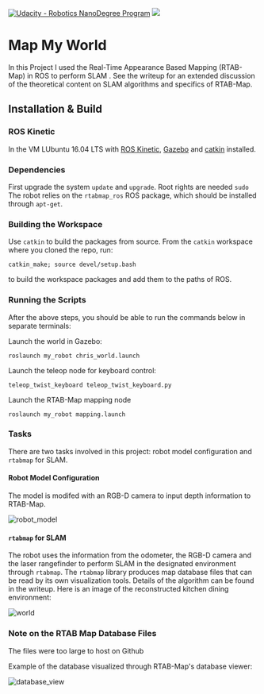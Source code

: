 [![Udacity - Robotics NanoDegree Program](https://s3-us-west-1.amazonaws.com/udacity-robotics/Extra+Images/RoboND_flag.png)](https://www.udacity.com/robotics)
![](name-of-giphy.gif)


# Map My World
In this Project I used the  Real-Time Appearance Based Mapping (RTAB-Map) in ROS to perform SLAM . See the writeup for an extended discussion of the theoretical content on SLAM algorithms and specifics of RTAB-Map.

## Installation & Build
### ROS Kinetic
In the VM  LUbuntu 16.04 LTS with [ROS Kinetic](http://wiki.ros.org/kinetic), [Gazebo](http://gazebosim.org/) and [catkin](http://wiki.ros.org/catkin) installed.

### Dependencies
First upgrade the system ``update`` and ``upgrade``. Root rights are needed ``sudo``
The robot relies on the ``rtabmap_ros`` ROS package, which should be installed through ``apt-get``.

### Building the Workspace
Use ``catkin`` to build the packages from source. From the ``catkin`` workspace where you cloned the repo, run:

``catkin_make; source devel/setup.bash``

to build the workspace packages and add them to the paths of ROS.

### Running the Scripts
After the above steps, you should be able to run the commands below in separate terminals:

Launch the world in Gazebo:

``roslaunch my_robot chris_world.launch``

Launch the teleop node for keyboard control:

``teleop_twist_keyboard teleop_twist_keyboard.py  ``

Launch the RTAB-Map mapping node

``roslaunch my_robot mapping.launch``



### Tasks
There are two tasks involved in this project: robot model configuration and ``rtabmap`` for SLAM.
#### Robot Model Configuration
The model is modifed with an RGB-D camera to input depth information to RTAB-Map.

![robot_model](report/images/garage_explore.png)


#### ``rtabmap`` for SLAM
The robot uses the information from the odometer, the RGB-D camera and the laser rangefinder to perform SLAM in the designated environment through ``rtabmap``. The ``rtabmap`` library produces map database files that can be read by its own visualization tools. Details of the algorithm can be found in the writeup. Here is an image of the reconstructed kitchen dining environment:

![world](map.jpg)

### Note on the RTAB Map Database Files
The files were too large to host on Github 

Example of the database visualized through RTAB-Map's database viewer:

![database_view](report/images/closure1.png)
